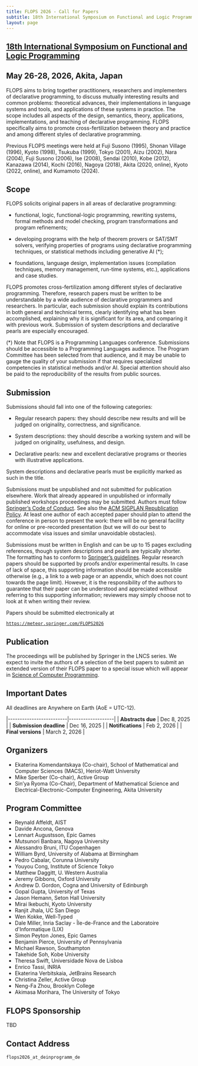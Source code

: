 ```yaml
---
title: FLOPS 2026 - Call for Papers
subtitle: 18th International Symposium on Functional and Logic Programming
layout: page
---
```


## [18th International Symposium on Functional and Logic Programming](../)
## May 26-28, 2026, Akita, Japan

FLOPS aims to bring together practitioners, researchers and implementers
of declarative programming, to discuss mutually interesting results and
common problems: theoretical advances, their implementations in language
systems and tools, and applications of these systems in practice. The
scope includes all aspects of the design, semantics, theory,
applications, implementations, and teaching of declarative programming.
FLOPS specifically aims to promote cross-fertilization between theory
and practice and among different styles of declarative programming.

Previous FLOPS meetings were held at Fuji Susono (1995), Shonan Village
(1996), Kyoto (1998), Tsukuba (1999), Tokyo (2001), Aizu (2002), Nara
(2004), Fuji Susono (2006), Ise (2008), Sendai (2010), Kobe (2012),
Kanazawa (2014), Kochi (2016), Nagoya (2018), Akita (2020, online), 
Kyoto (2022, online), and Kumamoto (2024). 

## Scope

FLOPS solicits original papers in all areas of declarative programming:

* functional, logic, functional-logic programming, rewriting systems,
formal methods and model checking, program transformations and program
refinements;

* developing programs with the help of theorem provers or
SAT/SMT solvers, verifying properties of programs using declarative
programming techniques, or statistical methods including generative
AI (*);

* foundations, language design, implementation issues (compilation
techniques, memory management, run-time systems, etc.), applications and
case studies.

FLOPS promotes cross-fertilization among different styles of declarative
programming. Therefore, research papers must be written to be
understandable by a wide audience of declarative programmers and
researchers. In particular, each submission should explain its
contributions in both general and technical terms, clearly identifying
what has been accomplished, explaining why it is significant for its
area, and comparing it with previous work. Submission of system
descriptions and declarative pearls are especially encouraged.

(\*) Note that FLOPS is a Programming Languages conference.
Submissions should be accessible to a Programming Languages audience.
The Program Committee has been selected from that audience, and it
may be unable to gauge the quality of your submission if that requires
specialized competencies in statistical methods and/or AI.  Special
attention should also be paid to the reproducibility of the results
from public sources.


## Submission

Submissions should fall into one of the following categories:

* Regular research papers: they should describe new results and will be
judged on originality, correctness, and significance.

* System descriptions: they should describe a working system and will be
judged on originality, usefulness, and design.

* Declarative pearls: new and excellent declarative programs or theories
with illustrative applications.

System descriptions and declarative pearls must be explicitly marked as
such in the title. 

Submissions must be unpublished and not submitted for publication
elsewhere. Work that already appeared in unpublished or informally
published workshops proceedings may be submitted. Authors must follow
[Springer’s Code of
Conduct](https://www.springernature.com/gp/authors/book-authors-code-of-conduct). See
also the 
[ACM SIGPLAN Republication
Policy](http://www.sigplan.org/Resources/Policies/Republication).
At least one author of each accepted paper should plan to
attend the conference in person to present the work: there will be no
general facility for online or pre-recorded presentation (but we will
do our best to accommodate visa issues and similar unavoidable
obstacles).

Submissions must be written in English and can be up to 15 pages
excluding references, though system descriptions and pearls are
typically shorter. The formatting has to conform to 
[Springer’s
guidelines](https://www.springer.com/gp/computer-science/lncs/conference-proceedings-guidelines).
Regular research papers should be supported by proofs
and/or experimental results. In case of lack of space, this supporting
information should be made accessible otherwise (e.g., a link to a
web page or an appendix, which does not count towards the
page limit). However, it is the responsibility of the authors to
guarantee that their paper can be understood and appreciated without
referring to this supporting information; reviewers may simply choose
not to look at it when writing their review.

Papers should be submitted electronically at

[`https://meteor.springer.com/FLOPS2026`](https://meteor.springer.com/FLOPS2026)

## Publication

The proceedings will be published by Springer in the LNCS series. We
expect to invite the authors of a selection of the best papers to submit
an extended version of their FLOPS paper to a special issue which will
appear in [Science of Computer Programming](https://www.sciencedirect.com/journal/science-of-computer-programming).

## Important Dates

All deadlines are Anywhere on Earth (AoE = UTC-12).

|-------------------------|-------------------|
| **Abstracts due**    | Dec 8, 2025    |
| **Submission deadline** | Dec 16, 2025    |
| **Notifications**   | Feb 2, 2026  |
| **Final versions**            | March 2, 2026 |

## Organizers

- Ekaterina Komendantskaya (Co-chair), School of Mathematical and
  Computer Sciences (MACS), Heriot-Watt University
- Mike Sperber (Co-chair), Active Group
- Sin’ya Ryoma (Co-Chair), Department of Mathematical Science and
  Electrical-Electronic-Computer Engineering, Akita University

## Program Committee

- Reynald Affeldt, AIST 
- Davide Ancona, Genova 
- Lennart Augustsson, Epic Games
- Mutsunori Banbara, Nagoya University
- Alessandro  Bruni, ITU Copenhagen
- William Byrd, University of Alabama at Birmingham
- Pedro Cabalar, Corunna University
- Youyou Cong, Institute of Science Tokyo
- Matthew Daggitt, U. Western Australia
- Jeremy Gibbons, Oxford University
- Andrew D. Gordon, Cogna and University of Edinburgh
- Gopal Gupta, University of Texas
- Jason Hemann, Seton Hall University
- Mirai Ikebuchi, Kyoto University
- Ranjit Jhala, UC San Diego
- Wen Kokke, Well-Typed
- Dale Miller, Inria Saclay - Île-de-France and the Laboratoire d'Informatique (LIX)
- Simon Peyton Jones, Epic Games
- Benjamin Pierce, University of Pennsylvania
- Michael Rawson, Southampton
- Takehide Soh, Kobe University
- Theresa Swift, Universidade Nova de Lisboa
- Enrico Tassi, INRIA
- Ekaterina Verbitskaia, JetBrains Research
- Christina Zeller, Active Group
- Neng-Fa Zhou, Brooklyn College
- Akimasa Morihara, The University of Tokyo

## FLOPS Sponsorship

TBD

## Contact Address

`flops2026_at_deinprogramm_de`
